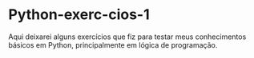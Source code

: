 # Python-exerc-cios-1
Aqui deixarei alguns exercícios que fiz para testar meus conhecimentos básicos em Python, principalmente em lógica de programação.
